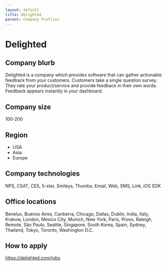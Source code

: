 ```yaml
---
layout: default
title: Delighted
parent: Company Profiles
---
```


# Delighted

## Company blurb

Delighted is a company which provides software that can gather actionable feedback from your customers. Customers take a single question survey. They rate your product/service and provide feedback in their own words. Feedback appears instantly in your dashboard.

## Company size

100-200

## Region

* USA
* Asia
* Europe

## Company technologies

NPS,
CSAT,
CES,
5-star,
Smileys,
Thumbs,
Email,
Web,
SMS,
Link,
iOS SDK

## Office locations

Benelux,
Buenos Aires,
Canberra,
Chicago,
Dallas,
Dublin,
India,
Italy,
Krakow,
London,
Mexico City,
Munich,
New York,
Paris,
Provo,
Raleigh,
Remote,
São Paulo,
Seattle,
Singapore,
South Korea,
Spain,
Sydney,
Thailand,
Tokyo,
Toronto,
Washington D.C. 

## How to apply

https://delighted.com/jobs
